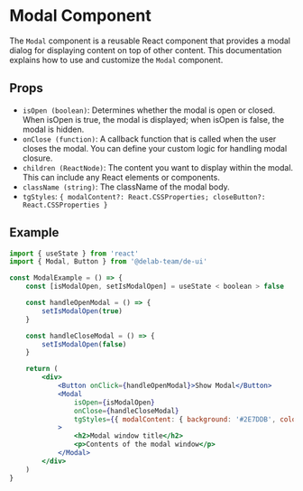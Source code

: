 # Modal Component

The `Modal` component is a reusable React component that provides a modal dialog for displaying content on top of other content. This documentation explains how to use and customize the `Modal` component.

## Props

-   `isOpen (boolean)`: Determines whether the modal is open or closed. When isOpen is true, the modal is displayed; when isOpen is false, the modal is hidden.
-   `onClose (function)`: A callback function that is called when the user closes the modal. You can define your custom logic for handling modal closure.
-   `children (ReactNode)`: The content you want to display within the modal. This can include any React elements or components.
-   `className (string)`: The className of the modal body.
-   `tgStyles`: `{ modalContent?: React.CSSProperties; closeButton?: React.CSSProperties }`

## Example

```jsx
import { useState } from 'react'
import { Modal, Button } from '@delab-team/de-ui'

const ModalExample = () => {
    const [isModalOpen, setIsModalOpen] = useState < boolean > false

    const handleOpenModal = () => {
        setIsModalOpen(true)
    }

    const handleCloseModal = () => {
        setIsModalOpen(false)
    }

    return (
        <div>
            <Button onClick={handleOpenModal}>Show Modal</Button>
            <Modal
                isOpen={isModalOpen}
                onClose={handleCloseModal}
                tgStyles={{ modalContent: { background: '#2E7DDB', color: '#fff' } }}
            >
                <h2>Modal window title</h2>
                <p>Contents of the modal window</p>
            </Modal>
        </div>
    )
}
```
